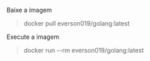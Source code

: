 Baixe a imagem
> docker pull everson019/golang:latest

Execute a imagem
> docker run --rm everson019/golang:latest
